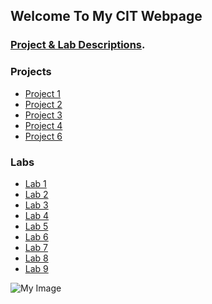## Welcome To My CIT Webpage



### [Project & Lab Descriptions]([https://pages.github.com/](https://github.com/UO-CIT-cahosaye/CIT-Webpage-Chace-Fery.github.io/blob/main/CIT%20Projects%26Labs.md)).

### Projects
- [Project 1]([p1.zip](https://github.com/UO-CIT-cahosaye/CIT-Webpage-Chace-Fery.github.io/blob/main/p1.zip))
- [Project 2]([p2.zip](https://github.com/UO-CIT-cahosaye/CIT-Webpage-Chace-Fery.github.io/blob/main/Project%202))
- [Project 3](https://github.com/UO-CIT-cahosaye/CIT-Webpage-Chace-Fery.github.io/blob/main/Project%203)
- [Project 4](https://github.com/UO-CIT-cahosaye/CIT-Webpage-Chace-Fery.github.io/blob/main/Project%204)
- [Project 6](https://github.com/UO-CIT-cahosaye/CIT-Webpage-Chace-Fery.github.io/blob/main/Project%206)

### Labs
- [Lab 1](lab1.zip)
- [Lab 2](lab2.zip)
- [Lab 3](lab3.zip)
- [Lab 4](lab4.zip)
- [Lab 5](lab5.zip)
- [Lab 6](lab6.zip)
- [Lab 7](lab7.zip)
- [Lab 8](lab8.zip)
- [Lab 9](lab9.zip)

![My Image]([https://unsplash.com/photos/klMii3cR9iI](https://unsplash.com/photos/HNCSCpWrVJA))



